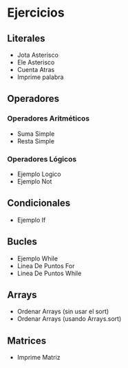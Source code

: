 # Ejercicios

## Literales
* Jota Asterisco
* Ele Asterisco
* Cuenta Atras
* Imprime palabra 
## Operadores

### Operadores Aritméticos
* Suma Simple
* Resta Simple
### Operadores Lógicos
* Ejemplo Logico
* Ejemplo Not
## Condicionales
* Ejemplo If
## Bucles
* Ejemplo While
* Linea De Puntos For
* Linea De Puntos While
## Arrays
* Ordenar Arrays (sin usar el sort)
* Ordenar Arrays (usando Arrays.sort)
## Matrices
* Imprime Matriz
